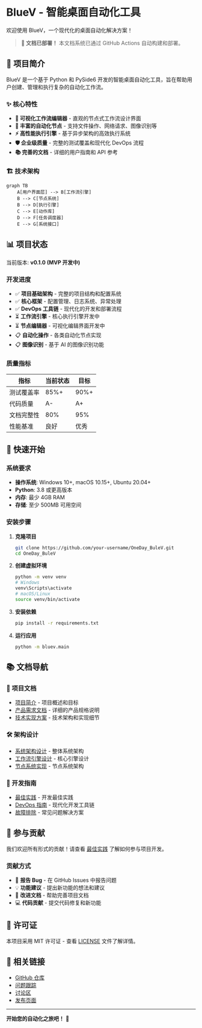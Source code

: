 # BlueV - 智能桌面自动化工具

欢迎使用 BlueV，一个现代化的桌面自动化解决方案！

> **🎉 文档已部署！** 本文档系统已通过 GitHub Actions 自动构建和部署。

## 🚀 项目简介

BlueV 是一个基于 Python 和 PySide6 开发的智能桌面自动化工具，旨在帮助用户创建、管理和执行复杂的自动化工作流。

### ✨ 核心特性

- **🎨 可视化工作流编辑器** - 直观的节点式工作流设计界面
- **🔧 丰富的自动化节点** - 支持文件操作、网络请求、图像识别等
- **⚡ 高性能执行引擎** - 基于异步架构的高效执行系统
- **🛡️ 企业级质量** - 完整的测试覆盖和现代化 DevOps 流程
- **📚 完善的文档** - 详细的用户指南和 API 参考

### 🏗️ 技术架构

```mermaid
graph TB
    A[用户界面层] --> B[工作流引擎]
    B --> C[节点系统]
    B --> D[执行引擎]
    C --> E[动作库]
    D --> F[任务调度器]
    E --> G[系统接口]
```

## 📊 项目状态

当前版本: **v0.1.0 (MVP 开发中)**

### 开发进度

- ✅ **项目基础架构** - 完整的项目结构和配置系统
- ✅ **核心框架** - 配置管理、日志系统、异常处理
- ✅ **DevOps 工具链** - 现代化的开发和部署流程
- ⏳ **工作流引擎** - 核心执行引擎开发中
- ⏳ **节点编辑器** - 可视化编辑界面开发中
- 📋 **自动化操作** - 各类自动化节点实现
- 📋 **图像识别** - 基于 AI 的图像识别功能

### 质量指标

| 指标 | 当前状态 | 目标 |
|------|----------|------|
| 测试覆盖率 | 85%+ | 90%+ |
| 代码质量 | A- | A+ |
| 文档完整性 | 80% | 95% |
| 性能基准 | 良好 | 优秀 |

## 🚀 快速开始

### 系统要求

- **操作系统**: Windows 10+, macOS 10.15+, Ubuntu 20.04+
- **Python**: 3.8 或更高版本
- **内存**: 最少 4GB RAM
- **存储**: 至少 500MB 可用空间

### 安装步骤

1. **克隆项目**
   ```bash
   git clone https://github.com/your-username/OneDay_BuleV.git
   cd OneDay_BuleV
   ```

2. **创建虚拟环境**
   ```bash
   python -m venv venv
   # Windows
   venv\Scripts\activate
   # macOS/Linux
   source venv/bin/activate
   ```

3. **安装依赖**
   ```bash
   pip install -r requirements.txt
   ```

4. **运行应用**
   ```bash
   python -m bluev.main
   ```

## 📚 文档导航

### 🎯 项目文档
- [项目简介](brief.md) - 项目概述和目标
- [产品需求文档](PRD_v1.0.md) - 详细的产品规格说明
- [技术实现方案](tech_implementation.md) - 技术架构和实现细节

### 🛠️ 架构设计
- [系统架构设计](arch/BlueV_Architecture_Design.md) - 整体系统架构
- [工作流引擎设计](arch/Workflow_Engine_Design.md) - 核心引擎设计
- [节点系统实现](arch/Node_System_Implementation.md) - 节点系统架构

### 📖 开发指南
- [最佳实践](development/best-practices.md) - 开发最佳实践
- [DevOps 指南](development/devops-guide.md) - 现代化开发工具链
- [故障排除](development/troubleshooting.md) - 常见问题解决方案

## 🤝 参与贡献

我们欢迎所有形式的贡献！请查看 [最佳实践](development/best-practices.md) 了解如何参与项目开发。

### 贡献方式

- 🐛 **报告 Bug** - 在 GitHub Issues 中报告问题
- 💡 **功能建议** - 提出新功能的想法和建议
- 📝 **改进文档** - 帮助完善项目文档
- 💻 **代码贡献** - 提交代码修复和新功能

## 📄 许可证

本项目采用 MIT 许可证 - 查看 [LICENSE](LICENSE) 文件了解详情。

## 🔗 相关链接

- [GitHub 仓库](https://github.com/your-username/OneDay_BuleV)
- [问题跟踪](https://github.com/your-username/OneDay_BuleV/issues)
- [讨论区](https://github.com/your-username/OneDay_BuleV/discussions)
- [发布页面](https://github.com/your-username/OneDay_BuleV/releases)

---

**开始您的自动化之旅吧！** 🎉

